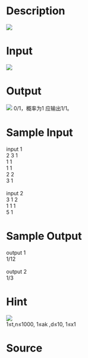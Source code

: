 
# Description

<div class="content"><img border="0" src="/source/bzoj/1416/img/aHR0cHM6Ly9seWRzeS5jb20vSnVkZ2VPbmxpbmUvaW1hZ2VzLzE0MTZfMS5qcGc=.jpg"/></div>

# Input

<div class="content"><img border="0" src="/source/bzoj/1416/img/aHR0cHM6Ly9seWRzeS5jb20vSnVkZ2VPbmxpbmUvaW1hZ2VzLzE0MTZfMi5qcGc=.jpg"/></div>

# Output

<div class="content"><img border="0" src="/source/bzoj/1416/img/aHR0cHM6Ly9seWRzeS5jb20vSnVkZ2VPbmxpbmUvaW1hZ2VzLzE0MTZfMy5qcGc=.jpg"/>
0/1，概率为1 应输出1/1。</div>

# Sample Input

<div class="content"><span class="sampledata">input 1<br/>
2 3 1<br/>
1 1<br/>
1 1<br/>
2 2<br/>
3 1<br/>
<br/>
input 2<br/>
3 1 2<br/>
1 1 1<br/>
5 1</span></div>

# Sample Output

<div class="content"><span class="sampledata">output 1<br/>
1/12<br/>
<br/>
output 2<br/>
1/3</span></div>

# Hint

<div class="content"><p><img border="0" src="/source/bzoj/1416/img/aHR0cHM6Ly9seWRzeS5jb20vSnVkZ2VPbmxpbmUvaW1hZ2VzLzE0MTZfNC5qcGc=.jpg"/><br/>
1≤t,n≤1000, 1≤ak ,d≤10, 1≤x1<x2<…<xn≤10000, 1≤yk≤t<="" p=""></x2<…<xn≤10000,></p></div>

# Source

<div class="content"><p><a href="problemset.php?search="></a></p></div>


